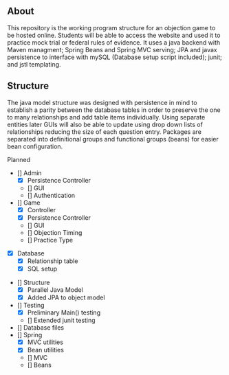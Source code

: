 ## About
This repository is the working program structure for an objection game to be hosted online. Students will be able to access the website and used it to practice mock trial or federal rules of evidence. It uses a java backend with Maven managment; Spring Beans and Spring MVC serving; JPA and javax persistence to interface with mySQL (Database setup script included); junit; and jstl templating. 

## Structure
The java model structure was designed with persistence in mind to establish a parity between the database tables in order to preserve the one to many relationships and add table items individually. Using separate entities later GUIs will also be able to update using drop down lists of relationships reducing the size of each question entry. Packages are separated into definitional groups and functional groups (beans) for easier bean configuration. 

Planned
- [] Admin
	- [x] Persistence Controller
	- [] GUI 
	- [] Authentication
- [] Game
	- [x] Controller
	- [x] Persistence Controller
	- [] GUI
	- [] Objection Timing
	- [] Practice Type
- [x] Database
	- [x] Relationship table
	- [x] SQL setup
- [] Structure
	- [x] Parallel Java Model
	- [x] Added JPA to object model
- [] Testing
	- [x] Preliminary Main() testing
	- [] Extended junit testing 
- [] Database files
- [] Spring
	- [x] MVC utilities
	- [x] Bean utilities
	- [] MVC
	- [] Beans
	





